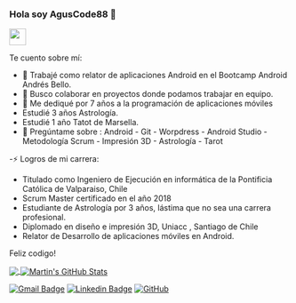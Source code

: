 ### Hola soy AgusCode88 👋

<img src="https://i.postimg.cc/nztg7Q93/banner.png" width="30px" height="30px" />


Te cuento sobre mí:

- 🔭 Trabajé como relator de aplicaciones Android en el Bootcamp Android Andrés Bello. 
- 👯 Busco colaborar en proyectos donde podamos trabajar en equipo.
- 🤔 Me dediqué por 7 años a la programación de aplicaciones móviles
-    Estudié 3 años Astrología.
-    Estudié 1 año Tatot de Marsella.
- 💬 Pregúntame sobre :  Android - Git - Worpdress - Android Studio - Metodología Scrum - Impresión 3D - Astrología - Tarot

-⚡ Logros de mi carrera: 

* Titulado como Ingeniero de Ejecución en informática de la Pontificia Católica de Valparaiso, Chile
* Scrum Master certificado en el año 2018
* Estudiante de Astrología por 3 años, lástima que no sea una carrera profesional.
* Diplomado en diseño e impresión 3D, Uniacc , Santiago de Chile
* Relator de Desarrollo de aplicaciones móviles en Android.

Feliz codigo!

<a href="https://github.com/agusCode88/agusCode88">
  <img align="center" src="https://github-readme-stats.vercel.app/api/top-langs/?username=agusCode88&hide=java,html,tex&title_color=ffffff&text_color=c9cacc&icon_color=2bbc8a&bg_color=1d1f21&langs_count=3" />
</a>
<a href="https://github.com/agusCode88/agusCode88">
  <img align="center" src="https://github-readme-stats.vercel.app/api?username=agusCode88&show_icons=true&line_height=27&count_private=true&title_color=ffffff&text_color=c9cacc&icon_color=2bbc8a&bg_color=1d1f21" alt="Martin's GitHub Stats" />
</a>



[![Gmail Badge](https://img.shields.io/badge/-agus.romero.salazar@gmail.com-c14438?style=flat-square&logo=Gmail&logoColor=white&link=mailto:agus.romero.salazar@gmail.com)](mailto:agus.romero.salazar@gmail.com)
[![Linkedin Badge](https://img.shields.io/badge/-agustinRomeroSalazar-blue?style=flat-square&logo=Linkedin&logoColor=white&link=https://www.linkedin.com/in/agustin-romero-salazar-01254465/)](https://www.linkedin.com/in/agustin-romero-salazar-01254465/)
[![GitHub](https://img.shields.io/badge/-GitHub-181717?style=flat-square&logo=github&logoColor=white&link=https://github.com/agusCode88)](https://github.com/agusCode88)


[instagram]: (https://www.instagram.com/agus.code/)
[linkedin]: (https://www.linkedin.com/in/agustin-romero-salazar-01254465/)



